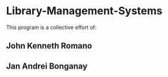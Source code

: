 # Library-Management-Systems
This program is a collective effort of: 
## John Kenneth Romano
## Jan Andrei Bonganay
